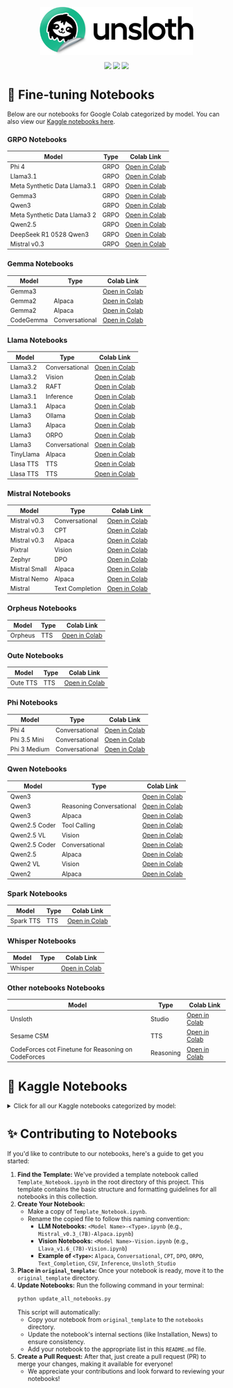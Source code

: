 <div align="center">

  <a href="https://unsloth.ai"><picture>
    <source media="(prefers-color-scheme: dark)" srcset="https://raw.githubusercontent.com/unslothai/unsloth/main/images/unsloth%20logo%20white%20text.png">
    <source media="(prefers-color-scheme: light)" srcset="https://raw.githubusercontent.com/unslothai/unsloth/main/images/unsloth%20logo%20black%20text.png">
    <img alt="unsloth logo" src="https://raw.githubusercontent.com/unslothai/unsloth/main/images/unsloth%20logo%20black%20text.png" height="110" style="max-width: 100%;">
  </picture></a>
  
<a href="https://colab.research.google.com/github/unslothai/notebooks/blob/main/nb/Llama3.1_(8B)-Alpaca.ipynb"><img src="https://raw.githubusercontent.com/unslothai/unsloth/main/images/start free finetune button.png" height="48"></a>
<a href="https://discord.gg/unsloth"><img src="https://raw.githubusercontent.com/unslothai/unsloth/main/images/Discord button.png" height="48"></a>
<a href="https://docs.unsloth.ai"><img src="https://raw.githubusercontent.com/unslothai/unsloth/refs/heads/main/images/Documentation%20Button.png" height="48"></a>

</div>

<!-- 🛑 🚨 DO NOT EDIT MANUALLY THIS SECTION UNTIL `end of notebook links`!! 🛑 🚨 -->
<!-- 🛑 🚨 THIS SECTION IS GENERATED BY `update_all_notebooks.py` AUTOMATICALLY 🛑 🚨  -->

# 📒 Fine-tuning Notebooks
Below are our notebooks for Google Colab categorized by model.
You can also view our [Kaggle notebooks here](https://github.com/unslothai/notebooks/#-kaggle-notebooks).

### GRPO Notebooks
| Model | Type | Colab Link |
| --- | --- | --- |
| Phi 4 | GRPO | [Open in Colab](https://colab.research.google.com/github/unslothai/notebooks/blob/feat/new-distill-notebook/nb/Phi_4_(14B)-GRPO.ipynb) |
| Llama3.1 | GRPO | [Open in Colab](https://colab.research.google.com/github/unslothai/notebooks/blob/feat/new-distill-notebook/nb/Llama3.1_(8B)-GRPO.ipynb) |
| Meta Synthetic Data Llama3.1 | GRPO | [Open in Colab](https://colab.research.google.com/github/unslothai/notebooks/blob/feat/new-distill-notebook/nb/Meta-Synthetic-Data-Llama3.1_(8B).ipynb) |
| Gemma3 | GRPO | [Open in Colab](https://colab.research.google.com/github/unslothai/notebooks/blob/feat/new-distill-notebook/nb/Gemma3_(1B)-GRPO.ipynb) |
| Qwen3 | GRPO | [Open in Colab](https://colab.research.google.com/github/unslothai/notebooks/blob/feat/new-distill-notebook/nb/Qwen3_(4B)-GRPO.ipynb) |
| Meta Synthetic Data Llama3 2 | GRPO | [Open in Colab](https://colab.research.google.com/github/unslothai/notebooks/blob/feat/new-distill-notebook/nb/Meta_Synthetic_Data_Llama3_2_(3B).ipynb) |
| Qwen2.5 | GRPO | [Open in Colab](https://colab.research.google.com/github/unslothai/notebooks/blob/feat/new-distill-notebook/nb/Qwen2.5_(3B)-GRPO.ipynb) |
| DeepSeek R1 0528 Qwen3 | GRPO | [Open in Colab](https://colab.research.google.com/github/unslothai/notebooks/blob/feat/new-distill-notebook/nb/DeepSeek_R1_0528_Qwen3_(8B)_GRPO.ipynb) |
| Mistral v0.3 | GRPO | [Open in Colab](https://colab.research.google.com/github/unslothai/notebooks/blob/feat/new-distill-notebook/nb/Mistral_v0.3_(7B)-GRPO.ipynb) |

### Gemma Notebooks
| Model | Type | Colab Link |
| --- | --- | --- |
| Gemma3 |  | [Open in Colab](https://colab.research.google.com/github/unslothai/notebooks/blob/feat/new-distill-notebook/nb/Gemma3_(4B).ipynb) |
| Gemma2 | Alpaca | [Open in Colab](https://colab.research.google.com/github/unslothai/notebooks/blob/feat/new-distill-notebook/nb/Gemma2_(2B)-Alpaca.ipynb) |
| Gemma2 | Alpaca | [Open in Colab](https://colab.research.google.com/github/unslothai/notebooks/blob/feat/new-distill-notebook/nb/Gemma2_(9B)-Alpaca.ipynb) |
| CodeGemma | Conversational | [Open in Colab](https://colab.research.google.com/github/unslothai/notebooks/blob/feat/new-distill-notebook/nb/CodeGemma_(7B)-Conversational.ipynb) |

### Llama Notebooks
| Model | Type | Colab Link |
| --- | --- | --- |
| Llama3.2 | Conversational | [Open in Colab](https://colab.research.google.com/github/unslothai/notebooks/blob/feat/new-distill-notebook/nb/Llama3.2_(1B_and_3B)-Conversational.ipynb) |
| Llama3.2 | Vision | [Open in Colab](https://colab.research.google.com/github/unslothai/notebooks/blob/feat/new-distill-notebook/nb/Llama3.2_(11B)-Vision.ipynb) |
| Llama3.2 | RAFT | [Open in Colab](https://colab.research.google.com/github/unslothai/notebooks/blob/feat/new-distill-notebook/nb/Llama3.2_(1B)-RAFT.ipynb) |
| Llama3.1 | Inference | [Open in Colab](https://colab.research.google.com/github/unslothai/notebooks/blob/feat/new-distill-notebook/nb/Llama3.1_(8B)-Inference.ipynb) |
| Llama3.1 | Alpaca | [Open in Colab](https://colab.research.google.com/github/unslothai/notebooks/blob/feat/new-distill-notebook/nb/Llama3.1_(8B)-Alpaca.ipynb) |
| Llama3 | Ollama | [Open in Colab](https://colab.research.google.com/github/unslothai/notebooks/blob/feat/new-distill-notebook/nb/Llama3_(8B)-Ollama.ipynb) |
| Llama3 | Alpaca | [Open in Colab](https://colab.research.google.com/github/unslothai/notebooks/blob/feat/new-distill-notebook/nb/Llama3_(8B)-Alpaca.ipynb) |
| Llama3 | ORPO | [Open in Colab](https://colab.research.google.com/github/unslothai/notebooks/blob/feat/new-distill-notebook/nb/Llama3_(8B)-ORPO.ipynb) |
| Llama3 | Conversational | [Open in Colab](https://colab.research.google.com/github/unslothai/notebooks/blob/feat/new-distill-notebook/nb/Llama3_(8B)-Conversational.ipynb) |
| TinyLlama | Alpaca | [Open in Colab](https://colab.research.google.com/github/unslothai/notebooks/blob/feat/new-distill-notebook/nb/TinyLlama_(1.1B)-Alpaca.ipynb) |
| Llasa TTS | TTS | [Open in Colab](https://colab.research.google.com/github/unslothai/notebooks/blob/feat/new-distill-notebook/nb/Llasa_TTS_(1B).ipynb) |
| Llasa TTS | TTS | [Open in Colab](https://colab.research.google.com/github/unslothai/notebooks/blob/feat/new-distill-notebook/nb/Llasa_TTS_(3B).ipynb) |

### Mistral Notebooks
| Model | Type | Colab Link |
| --- | --- | --- |
| Mistral v0.3 | Conversational | [Open in Colab](https://colab.research.google.com/github/unslothai/notebooks/blob/feat/new-distill-notebook/nb/Mistral_v0.3_(7B)-Conversational.ipynb) |
| Mistral v0.3 | CPT | [Open in Colab](https://colab.research.google.com/github/unslothai/notebooks/blob/feat/new-distill-notebook/nb/Mistral_v0.3_(7B)-CPT.ipynb) |
| Mistral v0.3 | Alpaca | [Open in Colab](https://colab.research.google.com/github/unslothai/notebooks/blob/feat/new-distill-notebook/nb/Mistral_v0.3_(7B)-Alpaca.ipynb) |
| Pixtral | Vision | [Open in Colab](https://colab.research.google.com/github/unslothai/notebooks/blob/feat/new-distill-notebook/nb/Pixtral_(12B)-Vision.ipynb) |
| Zephyr | DPO | [Open in Colab](https://colab.research.google.com/github/unslothai/notebooks/blob/feat/new-distill-notebook/nb/Zephyr_(7B)-DPO.ipynb) |
| Mistral Small | Alpaca | [Open in Colab](https://colab.research.google.com/github/unslothai/notebooks/blob/feat/new-distill-notebook/nb/Mistral_Small_(22B)-Alpaca.ipynb) |
| Mistral Nemo | Alpaca | [Open in Colab](https://colab.research.google.com/github/unslothai/notebooks/blob/feat/new-distill-notebook/nb/Mistral_Nemo_(12B)-Alpaca.ipynb) |
| Mistral | Text Completion | [Open in Colab](https://colab.research.google.com/github/unslothai/notebooks/blob/feat/new-distill-notebook/nb/Mistral_(7B)-Text_Completion.ipynb) |

### Orpheus Notebooks
| Model | Type | Colab Link |
| --- | --- | --- |
| Orpheus | TTS | [Open in Colab](https://colab.research.google.com/github/unslothai/notebooks/blob/feat/new-distill-notebook/nb/Orpheus_(3B)-TTS.ipynb) |

### Oute Notebooks
| Model | Type | Colab Link |
| --- | --- | --- |
| Oute TTS | TTS | [Open in Colab](https://colab.research.google.com/github/unslothai/notebooks/blob/feat/new-distill-notebook/nb/Oute_TTS_(1B).ipynb) |

### Phi Notebooks
| Model | Type | Colab Link |
| --- | --- | --- |
| Phi 4 | Conversational | [Open in Colab](https://colab.research.google.com/github/unslothai/notebooks/blob/feat/new-distill-notebook/nb/Phi_4-Conversational.ipynb) |
| Phi 3.5 Mini | Conversational | [Open in Colab](https://colab.research.google.com/github/unslothai/notebooks/blob/feat/new-distill-notebook/nb/Phi_3.5_Mini-Conversational.ipynb) |
| Phi 3 Medium | Conversational | [Open in Colab](https://colab.research.google.com/github/unslothai/notebooks/blob/feat/new-distill-notebook/nb/Phi_3_Medium-Conversational.ipynb) |

### Qwen Notebooks
| Model | Type | Colab Link |
| --- | --- | --- |
| Qwen3 |  | [Open in Colab](https://colab.research.google.com/github/unslothai/notebooks/blob/feat/new-distill-notebook/nb/Qwen3_(14B).ipynb) |
| Qwen3 | Reasoning Conversational | [Open in Colab](https://colab.research.google.com/github/unslothai/notebooks/blob/feat/new-distill-notebook/nb/Qwen3_(14B)-Reasoning-Conversational.ipynb) |
| Qwen3 | Alpaca | [Open in Colab](https://colab.research.google.com/github/unslothai/notebooks/blob/feat/new-distill-notebook/nb/Qwen3_(14B)-Alpaca.ipynb) |
| Qwen2.5 Coder | Tool Calling | [Open in Colab](https://colab.research.google.com/github/unslothai/notebooks/blob/feat/new-distill-notebook/nb/Qwen2.5_Coder_(1.5B)-Tool_Calling.ipynb) |
| Qwen2.5 VL | Vision | [Open in Colab](https://colab.research.google.com/github/unslothai/notebooks/blob/feat/new-distill-notebook/nb/Qwen2.5_VL_(7B)-Vision.ipynb) |
| Qwen2.5 Coder | Conversational | [Open in Colab](https://colab.research.google.com/github/unslothai/notebooks/blob/feat/new-distill-notebook/nb/Qwen2.5_Coder_(14B)-Conversational.ipynb) |
| Qwen2.5 | Alpaca | [Open in Colab](https://colab.research.google.com/github/unslothai/notebooks/blob/feat/new-distill-notebook/nb/Qwen2.5_(7B)-Alpaca.ipynb) |
| Qwen2 VL | Vision | [Open in Colab](https://colab.research.google.com/github/unslothai/notebooks/blob/feat/new-distill-notebook/nb/Qwen2_VL_(7B)-Vision.ipynb) |
| Qwen2 | Alpaca | [Open in Colab](https://colab.research.google.com/github/unslothai/notebooks/blob/feat/new-distill-notebook/nb/Qwen2_(7B)-Alpaca.ipynb) |

### Spark Notebooks
| Model | Type | Colab Link |
| --- | --- | --- |
| Spark TTS | TTS | [Open in Colab](https://colab.research.google.com/github/unslothai/notebooks/blob/feat/new-distill-notebook/nb/Spark_TTS_(0_5B).ipynb) |

### Whisper Notebooks
| Model | Type | Colab Link |
| --- | --- | --- |
| Whisper |  | [Open in Colab](https://colab.research.google.com/github/unslothai/notebooks/blob/feat/new-distill-notebook/nb/Whisper.ipynb) |

### Other notebooks Notebooks
| Model | Type | Colab Link |
| --- | --- | --- |
| Unsloth | Studio | [Open in Colab](https://colab.research.google.com/github/unslothai/notebooks/blob/feat/new-distill-notebook/nb/Unsloth_Studio.ipynb) |
| Sesame CSM | TTS | [Open in Colab](https://colab.research.google.com/github/unslothai/notebooks/blob/feat/new-distill-notebook/nb/Sesame_CSM_(1B)-TTS.ipynb) |
| CodeForces cot Finetune for Reasoning on CodeForces | Reasoning | [Open in Colab](https://colab.research.google.com/github/unslothai/notebooks/blob/feat/new-distill-notebook/nb/CodeForces-cot-Finetune_for_Reasoning_on_CodeForces.ipynb) |

# 📒 Kaggle Notebooks
<details>
  <summary>
    Click for all our Kaggle notebooks categorized by model:
  </summary>

### GRPO Notebooks
| Model | Type | Kaggle Link |
| --- | --- | --- |
| Kaggle Phi 4 | GRPO | [Open in Kaggle](https://www.kaggle.com/notebooks/welcome?src=https://github.com/unslothai/notebooks/blob/feat/new-distill-notebook/nb/Kaggle-Phi_4_(14B)-GRPO.ipynb&accelerator=nvidiaTeslaT4) |
| Kaggle Llama3.1 | GRPO | [Open in Kaggle](https://www.kaggle.com/notebooks/welcome?src=https://github.com/unslothai/notebooks/blob/feat/new-distill-notebook/nb/Kaggle-Llama3.1_(8B)-GRPO.ipynb&accelerator=nvidiaTeslaT4) |
| Kaggle Meta Synthetic Data Llama3.1 | GRPO | [Open in Kaggle](https://www.kaggle.com/notebooks/welcome?src=https://github.com/unslothai/notebooks/blob/feat/new-distill-notebook/nb/Kaggle-Meta-Synthetic-Data-Llama3.1_(8B).ipynb&accelerator=nvidiaTeslaT4) |
| Kaggle Gemma3 | GRPO | [Open in Kaggle](https://www.kaggle.com/notebooks/welcome?src=https://github.com/unslothai/notebooks/blob/feat/new-distill-notebook/nb/Kaggle-Gemma3_(1B)-GRPO.ipynb&accelerator=nvidiaTeslaT4) |
| Kaggle Meta Synthetic Data Llama3 2 | GRPO | [Open in Kaggle](https://www.kaggle.com/notebooks/welcome?src=https://github.com/unslothai/notebooks/blob/feat/new-distill-notebook/nb/Kaggle-Meta_Synthetic_Data_Llama3_2_(3B).ipynb&accelerator=nvidiaTeslaT4) |
| Kaggle Qwen3 | GRPO | [Open in Kaggle](https://www.kaggle.com/notebooks/welcome?src=https://github.com/unslothai/notebooks/blob/feat/new-distill-notebook/nb/Kaggle-Qwen3_(4B)-GRPO.ipynb&accelerator=nvidiaTeslaT4) |
| Kaggle Qwen2.5 | GRPO | [Open in Kaggle](https://www.kaggle.com/notebooks/welcome?src=https://github.com/unslothai/notebooks/blob/feat/new-distill-notebook/nb/Kaggle-Qwen2.5_(3B)-GRPO.ipynb&accelerator=nvidiaTeslaT4) |
| Kaggle DeepSeek R1 0528 Qwen3 | GRPO | [Open in Kaggle](https://www.kaggle.com/notebooks/welcome?src=https://github.com/unslothai/notebooks/blob/feat/new-distill-notebook/nb/Kaggle-DeepSeek_R1_0528_Qwen3_(8B)_GRPO.ipynb&accelerator=nvidiaTeslaT4) |
| Kaggle Mistral v0.3 | GRPO | [Open in Kaggle](https://www.kaggle.com/notebooks/welcome?src=https://github.com/unslothai/notebooks/blob/feat/new-distill-notebook/nb/Kaggle-Mistral_v0.3_(7B)-GRPO.ipynb&accelerator=nvidiaTeslaT4) |

### Gemma Notebooks
| Model | Type | Kaggle Link |
| --- | --- | --- |
| Kaggle Gemma3 |  | [Open in Kaggle](https://www.kaggle.com/notebooks/welcome?src=https://github.com/unslothai/notebooks/blob/feat/new-distill-notebook/nb/Kaggle-Gemma3_(4B).ipynb&accelerator=nvidiaTeslaT4) |
| Kaggle Gemma2 | Alpaca | [Open in Kaggle](https://www.kaggle.com/notebooks/welcome?src=https://github.com/unslothai/notebooks/blob/feat/new-distill-notebook/nb/Kaggle-Gemma2_(9B)-Alpaca.ipynb&accelerator=nvidiaTeslaT4) |
| Kaggle Gemma2 | Alpaca | [Open in Kaggle](https://www.kaggle.com/notebooks/welcome?src=https://github.com/unslothai/notebooks/blob/feat/new-distill-notebook/nb/Kaggle-Gemma2_(2B)-Alpaca.ipynb&accelerator=nvidiaTeslaT4) |
| Kaggle CodeGemma | Conversational | [Open in Kaggle](https://www.kaggle.com/notebooks/welcome?src=https://github.com/unslothai/notebooks/blob/feat/new-distill-notebook/nb/Kaggle-CodeGemma_(7B)-Conversational.ipynb&accelerator=nvidiaTeslaT4) |

### Llama Notebooks
| Model | Type | Kaggle Link |
| --- | --- | --- |
| Kaggle Llama3.2 | Vision | [Open in Kaggle](https://www.kaggle.com/notebooks/welcome?src=https://github.com/unslothai/notebooks/blob/feat/new-distill-notebook/nb/Kaggle-Llama3.2_(11B)-Vision.ipynb&accelerator=nvidiaTeslaT4) |
| Kaggle Llama3.2 | Conversational | [Open in Kaggle](https://www.kaggle.com/notebooks/welcome?src=https://github.com/unslothai/notebooks/blob/feat/new-distill-notebook/nb/Kaggle-Llama3.2_(1B_and_3B)-Conversational.ipynb&accelerator=nvidiaTeslaT4) |
| Kaggle Llama3.2 | RAFT | [Open in Kaggle](https://www.kaggle.com/notebooks/welcome?src=https://github.com/unslothai/notebooks/blob/feat/new-distill-notebook/nb/Kaggle-Llama3.2_(1B)-RAFT.ipynb&accelerator=nvidiaTeslaT4) |
| Kaggle Llama3.1 | Alpaca | [Open in Kaggle](https://www.kaggle.com/notebooks/welcome?src=https://github.com/unslothai/notebooks/blob/feat/new-distill-notebook/nb/Kaggle-Llama3.1_(8B)-Alpaca.ipynb&accelerator=nvidiaTeslaT4) |
| Kaggle Llama3.1 | Inference | [Open in Kaggle](https://www.kaggle.com/notebooks/welcome?src=https://github.com/unslothai/notebooks/blob/feat/new-distill-notebook/nb/Kaggle-Llama3.1_(8B)-Inference.ipynb&accelerator=nvidiaTeslaT4) |
| Kaggle Llama3 | Alpaca | [Open in Kaggle](https://www.kaggle.com/notebooks/welcome?src=https://github.com/unslothai/notebooks/blob/feat/new-distill-notebook/nb/Kaggle-Llama3_(8B)-Alpaca.ipynb&accelerator=nvidiaTeslaT4) |
| Kaggle Llama3 | Ollama | [Open in Kaggle](https://www.kaggle.com/notebooks/welcome?src=https://github.com/unslothai/notebooks/blob/feat/new-distill-notebook/nb/Kaggle-Llama3_(8B)-Ollama.ipynb&accelerator=nvidiaTeslaT4) |
| Kaggle Llama3 | Conversational | [Open in Kaggle](https://www.kaggle.com/notebooks/welcome?src=https://github.com/unslothai/notebooks/blob/feat/new-distill-notebook/nb/Kaggle-Llama3_(8B)-Conversational.ipynb&accelerator=nvidiaTeslaT4) |
| Kaggle Llama3 | ORPO | [Open in Kaggle](https://www.kaggle.com/notebooks/welcome?src=https://github.com/unslothai/notebooks/blob/feat/new-distill-notebook/nb/Kaggle-Llama3_(8B)-ORPO.ipynb&accelerator=nvidiaTeslaT4) |
| Kaggle Llasa TTS | TTS | [Open in Kaggle](https://www.kaggle.com/notebooks/welcome?src=https://github.com/unslothai/notebooks/blob/feat/new-distill-notebook/nb/Kaggle-Llasa_TTS_(3B).ipynb&accelerator=nvidiaTeslaT4) |
| Kaggle TinyLlama | Alpaca | [Open in Kaggle](https://www.kaggle.com/notebooks/welcome?src=https://github.com/unslothai/notebooks/blob/feat/new-distill-notebook/nb/Kaggle-TinyLlama_(1.1B)-Alpaca.ipynb&accelerator=nvidiaTeslaT4) |
| Kaggle Llasa TTS | TTS | [Open in Kaggle](https://www.kaggle.com/notebooks/welcome?src=https://github.com/unslothai/notebooks/blob/feat/new-distill-notebook/nb/Kaggle-Llasa_TTS_(1B).ipynb&accelerator=nvidiaTeslaT4) |

### Mistral Notebooks
| Model | Type | Kaggle Link |
| --- | --- | --- |
| Kaggle Mistral v0.3 | Conversational | [Open in Kaggle](https://www.kaggle.com/notebooks/welcome?src=https://github.com/unslothai/notebooks/blob/feat/new-distill-notebook/nb/Kaggle-Mistral_v0.3_(7B)-Conversational.ipynb&accelerator=nvidiaTeslaT4) |
| Kaggle Mistral v0.3 | Alpaca | [Open in Kaggle](https://www.kaggle.com/notebooks/welcome?src=https://github.com/unslothai/notebooks/blob/feat/new-distill-notebook/nb/Kaggle-Mistral_v0.3_(7B)-Alpaca.ipynb&accelerator=nvidiaTeslaT4) |
| Kaggle Mistral v0.3 | CPT | [Open in Kaggle](https://www.kaggle.com/notebooks/welcome?src=https://github.com/unslothai/notebooks/blob/feat/new-distill-notebook/nb/Kaggle-Mistral_v0.3_(7B)-CPT.ipynb&accelerator=nvidiaTeslaT4) |
| Kaggle Mistral | Text Completion | [Open in Kaggle](https://www.kaggle.com/notebooks/welcome?src=https://github.com/unslothai/notebooks/blob/feat/new-distill-notebook/nb/Kaggle-Mistral_(7B)-Text_Completion.ipynb&accelerator=nvidiaTeslaT4) |
| Kaggle Pixtral | Vision | [Open in Kaggle](https://www.kaggle.com/notebooks/welcome?src=https://github.com/unslothai/notebooks/blob/feat/new-distill-notebook/nb/Kaggle-Pixtral_(12B)-Vision.ipynb&accelerator=nvidiaTeslaT4) |
| Kaggle Mistral Nemo | Alpaca | [Open in Kaggle](https://www.kaggle.com/notebooks/welcome?src=https://github.com/unslothai/notebooks/blob/feat/new-distill-notebook/nb/Kaggle-Mistral_Nemo_(12B)-Alpaca.ipynb&accelerator=nvidiaTeslaT4) |
| Kaggle Zephyr | DPO | [Open in Kaggle](https://www.kaggle.com/notebooks/welcome?src=https://github.com/unslothai/notebooks/blob/feat/new-distill-notebook/nb/Kaggle-Zephyr_(7B)-DPO.ipynb&accelerator=nvidiaTeslaT4) |
| Kaggle Mistral Small | Alpaca | [Open in Kaggle](https://www.kaggle.com/notebooks/welcome?src=https://github.com/unslothai/notebooks/blob/feat/new-distill-notebook/nb/Kaggle-Mistral_Small_(22B)-Alpaca.ipynb&accelerator=nvidiaTeslaT4) |

### Orpheus Notebooks
| Model | Type | Kaggle Link |
| --- | --- | --- |
| Kaggle Orpheus | TTS | [Open in Kaggle](https://www.kaggle.com/notebooks/welcome?src=https://github.com/unslothai/notebooks/blob/feat/new-distill-notebook/nb/Kaggle-Orpheus_(3B)-TTS.ipynb&accelerator=nvidiaTeslaT4) |

### Oute Notebooks
| Model | Type | Kaggle Link |
| --- | --- | --- |
| Kaggle Oute TTS | TTS | [Open in Kaggle](https://www.kaggle.com/notebooks/welcome?src=https://github.com/unslothai/notebooks/blob/feat/new-distill-notebook/nb/Kaggle-Oute_TTS_(1B).ipynb&accelerator=nvidiaTeslaT4) |

### Phi Notebooks
| Model | Type | Kaggle Link |
| --- | --- | --- |
| Kaggle Phi 4 | Conversational | [Open in Kaggle](https://www.kaggle.com/notebooks/welcome?src=https://github.com/unslothai/notebooks/blob/feat/new-distill-notebook/nb/Kaggle-Phi_4-Conversational.ipynb&accelerator=nvidiaTeslaT4) |
| Kaggle Phi 3.5 Mini | Conversational | [Open in Kaggle](https://www.kaggle.com/notebooks/welcome?src=https://github.com/unslothai/notebooks/blob/feat/new-distill-notebook/nb/Kaggle-Phi_3.5_Mini-Conversational.ipynb&accelerator=nvidiaTeslaT4) |
| Kaggle Phi 3 Medium | Conversational | [Open in Kaggle](https://www.kaggle.com/notebooks/welcome?src=https://github.com/unslothai/notebooks/blob/feat/new-distill-notebook/nb/Kaggle-Phi_3_Medium-Conversational.ipynb&accelerator=nvidiaTeslaT4) |

### Qwen Notebooks
| Model | Type | Kaggle Link |
| --- | --- | --- |
| Kaggle Qwen3 | Reasoning Conversational | [Open in Kaggle](https://www.kaggle.com/notebooks/welcome?src=https://github.com/unslothai/notebooks/blob/feat/new-distill-notebook/nb/Kaggle-Qwen3_(14B)-Reasoning-Conversational.ipynb&accelerator=nvidiaTeslaT4) |
| Kaggle Qwen3 |  | [Open in Kaggle](https://www.kaggle.com/notebooks/welcome?src=https://github.com/unslothai/notebooks/blob/feat/new-distill-notebook/nb/Kaggle-Qwen3_(14B).ipynb&accelerator=nvidiaTeslaT4) |
| Kaggle Qwen3 | Alpaca | [Open in Kaggle](https://www.kaggle.com/notebooks/welcome?src=https://github.com/unslothai/notebooks/blob/feat/new-distill-notebook/nb/Kaggle-Qwen3_(14B)-Alpaca.ipynb&accelerator=nvidiaTeslaT4) |
| Kaggle Qwen2.5 | Alpaca | [Open in Kaggle](https://www.kaggle.com/notebooks/welcome?src=https://github.com/unslothai/notebooks/blob/feat/new-distill-notebook/nb/Kaggle-Qwen2.5_(7B)-Alpaca.ipynb&accelerator=nvidiaTeslaT4) |
| Kaggle Qwen2.5 Coder | Conversational | [Open in Kaggle](https://www.kaggle.com/notebooks/welcome?src=https://github.com/unslothai/notebooks/blob/feat/new-distill-notebook/nb/Kaggle-Qwen2.5_Coder_(14B)-Conversational.ipynb&accelerator=nvidiaTeslaT4) |
| Kaggle Qwen2.5 Coder | Tool Calling | [Open in Kaggle](https://www.kaggle.com/notebooks/welcome?src=https://github.com/unslothai/notebooks/blob/feat/new-distill-notebook/nb/Kaggle-Qwen2.5_Coder_(1.5B)-Tool_Calling.ipynb&accelerator=nvidiaTeslaT4) |
| Kaggle Qwen2.5 VL | Vision | [Open in Kaggle](https://www.kaggle.com/notebooks/welcome?src=https://github.com/unslothai/notebooks/blob/feat/new-distill-notebook/nb/Kaggle-Qwen2.5_VL_(7B)-Vision.ipynb&accelerator=nvidiaTeslaT4) |
| Kaggle Qwen2 VL | Vision | [Open in Kaggle](https://www.kaggle.com/notebooks/welcome?src=https://github.com/unslothai/notebooks/blob/feat/new-distill-notebook/nb/Kaggle-Qwen2_VL_(7B)-Vision.ipynb&accelerator=nvidiaTeslaT4) |
| Kaggle Qwen2 | Alpaca | [Open in Kaggle](https://www.kaggle.com/notebooks/welcome?src=https://github.com/unslothai/notebooks/blob/feat/new-distill-notebook/nb/Kaggle-Qwen2_(7B)-Alpaca.ipynb&accelerator=nvidiaTeslaT4) |

### Spark Notebooks
| Model | Type | Kaggle Link |
| --- | --- | --- |
| Kaggle Spark TTS | TTS | [Open in Kaggle](https://www.kaggle.com/notebooks/welcome?src=https://github.com/unslothai/notebooks/blob/feat/new-distill-notebook/nb/Kaggle-Spark_TTS_(0_5B).ipynb&accelerator=nvidiaTeslaT4) |

### Whisper Notebooks
| Model | Type | Kaggle Link |
| --- | --- | --- |
| Kaggle Whisper |  | [Open in Kaggle](https://www.kaggle.com/notebooks/welcome?src=https://github.com/unslothai/notebooks/blob/feat/new-distill-notebook/nb/Kaggle-Whisper.ipynb&accelerator=nvidiaTeslaT4) |

### Other notebooks Notebooks
| Model | Type | Kaggle Link |
| --- | --- | --- |
| Kaggle CodeForces cot Finetune for Reasoning on CodeForces | Reasoning | [Open in Kaggle](https://www.kaggle.com/notebooks/welcome?src=https://github.com/unslothai/notebooks/blob/feat/new-distill-notebook/nb/Kaggle-CodeForces-cot-Finetune_for_Reasoning_on_CodeForces.ipynb&accelerator=nvidiaTeslaT4) |
| Kaggle Unsloth | Studio | [Open in Kaggle](https://www.kaggle.com/notebooks/welcome?src=https://github.com/unslothai/notebooks/blob/feat/new-distill-notebook/nb/Kaggle-Unsloth_Studio.ipynb&accelerator=nvidiaTeslaT4) |
| Kaggle Sesame CSM | TTS | [Open in Kaggle](https://www.kaggle.com/notebooks/welcome?src=https://github.com/unslothai/notebooks/blob/feat/new-distill-notebook/nb/Kaggle-Sesame_CSM_(1B)-TTS.ipynb&accelerator=nvidiaTeslaT4) |

</details>


<!-- End of Notebook Links -->

# ✨ Contributing to Notebooks

If you'd like to contribute to our notebooks, here's a guide to get you started:

1. **Find the Template:**  We've provided a template notebook called `Template_Notebook.ipynb` in the root directory of this project. This template contains the basic structure and formatting guidelines for all notebooks in this collection.
2. **Create Your Notebook:**
    *   Make a copy of `Template_Notebook.ipynb`.
    *   Rename the copied file to follow this naming convention:
        *   **LLM Notebooks:** `<Model Name>-<Type>.ipynb` (e.g., `Mistral_v0.3_(7B)-Alpaca.ipynb`)
        *   **Vision Notebooks:** `<Model Name>-Vision.ipynb` (e.g., `Llava_v1.6_(7B)-Vision.ipynb`)
        *   **Example of `<Type>`:** `Alpaca`, `Conversational`, `CPT`, `DPO`, `ORPO`, `Text_Completion`, `CSV`, `Inference`, `Unsloth_Studio`
    <!-- *   Modify the content of your notebook, adding your code, explanations, and any other relevant information. Make sure to follow the structure and guidelines from the template. -->
3. **Place in `original_template`:** Once your notebook is ready, move it to the `original_template` directory.
4. **Update Notebooks:** Run the following command in your terminal:
    ```bash
    python update_all_notebooks.py
    ```
    This script will automatically:
    *   Copy your notebook from `original_template` to the `notebooks` directory.
    *   Update the notebook's internal sections (like Installation, News) to ensure consistency.
    *   Add your notebook to the appropriate list in this `README.md` file.
5. **Create a Pull Request:** After that, just create a pull request (PR) to merge your changes, making it available for everyone!
    *   We appreciate your contributions and look forward to reviewing your notebooks!
